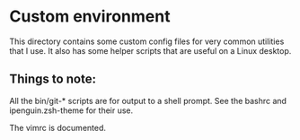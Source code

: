 # Custom environment

This directory contains some custom config files for very common utilities that I use.
It also has some helper scripts that are useful on a Linux desktop.

## Things to note:

All the bin/git-\* scripts are for output to a shell prompt.
See the bashrc and ipenguin.zsh-theme for their use.

The vimrc is documented.

